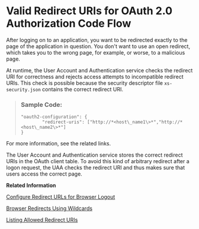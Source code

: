 <!-- loio4f28d335fa2543d7b24e27f7e8e399f7 -->

# Valid Redirect URIs for OAuth 2.0 Authorization Code Flow

After logging on to an application, you want to be redirected exactly to the page of the application in question. You don't want to use an open redirect, which takes you to the wrong page, for example, or worse, to a malicious page.

At runtime, the User Account and Authentication service checks the redirect URI for correctness and rejects access attempts to incompatible redirect URIs. This check is possible because the security descriptor file `xs-security.json` contains the correct redirect URI.

> ### Sample Code:  
> ```
> "oauth2-configuration": {
>         "redirect-uris": ["http://*<host\_name1\>*","http://*<host\_name2\>*"] 
> }
> ```

For more information, see the related links.

The User Account and Authentication service stores the correct redirect URIs in the OAuth client table. To avoid this kind of arbitrary redirect after a logon request, the UAA checks the redirect URI and thus makes sure that users access the correct page.

**Related Information**  


[Configure Redirect URLs for Browser Logout](configure-redirect-urls-for-browser-logout-690931c.md "To avoid open redirect attacks, direct users to a safe and valid URL when they log out.")

[Browser Redirects Using Wildcards](browser-redirects-using-wildcards-88eb3e8.md "You want to configure browser redirect URLs for multiple external web sites of your company. We recommend that you specify absolute URLs and avoid using wildcards.")

[Listing Allowed Redirect URIs](../60_security/security-considerations-for-the-sap-authorization-and-trust-management-service-f117cab.md#loio88b7d9d4c6ff4498b48dbc0b7be8a294 "The application security descriptor (xs-security.json) includes the redirect-uris parameter. This parameter contains a list of the redirect URIs that SAP BTP checks for when redirecting. If your landscape domain or custom domain isn't on this list, including wildcards, the SAP Authorization and Trust Management service won't redirect users there.")

